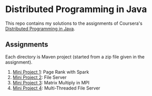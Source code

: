 # Distributed Programming in Java

This repo contains my solutions to the assignments of Coursera's [Distributed Programming in Java](https://www.coursera.org/learn/distributed-programming-in-java).

## Assignments

Each directory is Maven project (started from a zip file given in the assignment).

1. [Mini Project 1](https://www.coursera.org/learn/distributed-programming-in-java/supplement/Jy0Hv/mini-project-1-page-rank-with-spark): Page Rank with Spark
2. [Mini Project 2](https://www.coursera.org/learn/distributed-programming-in-java/supplement/rIOck/mini-project-2-file-server): File Server
3. [Mini Project 3](https://www.coursera.org/learn/distributed-programming-in-java/supplement/fqPLv/mini-project-3-matrix-multiply-in-mpi): Matrix Multiply in MPI
4. [Mini Project 4](https://www.coursera.org/learn/distributed-programming-in-java/supplement/w6gEN/mini-project-4-multi-threaded-file-server): Multi-Threaded File Server

